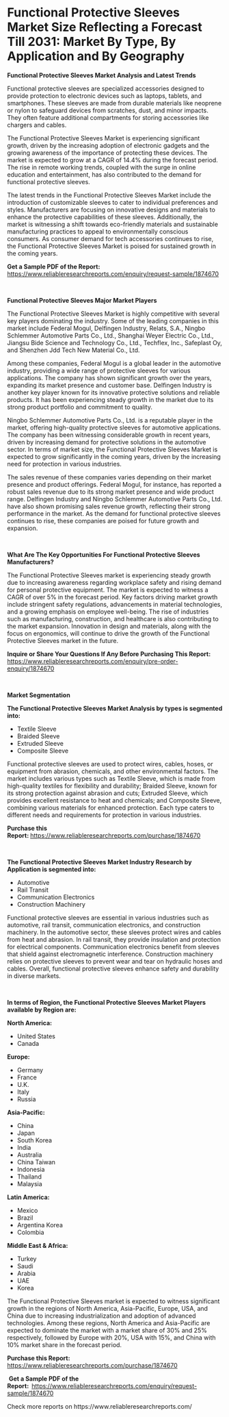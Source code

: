<p><h1>Functional Protective Sleeves Market Size Reflecting a Forecast Till 2031: Market By Type, By Application and By Geography</h1></p><p><strong>Functional Protective Sleeves Market Analysis and Latest Trends</strong></p>
<p><p>Functional protective sleeves are specialized accessories designed to provide protection to electronic devices such as laptops, tablets, and smartphones. These sleeves are made from durable materials like neoprene or nylon to safeguard devices from scratches, dust, and minor impacts. They often feature additional compartments for storing accessories like chargers and cables.</p><p>The Functional Protective Sleeves Market is experiencing significant growth, driven by the increasing adoption of electronic gadgets and the growing awareness of the importance of protecting these devices. The market is expected to grow at a CAGR of 14.4% during the forecast period. The rise in remote working trends, coupled with the surge in online education and entertainment, has also contributed to the demand for functional protective sleeves.</p><p>The latest trends in the Functional Protective Sleeves Market include the introduction of customizable sleeves to cater to individual preferences and styles. Manufacturers are focusing on innovative designs and materials to enhance the protective capabilities of these sleeves. Additionally, the market is witnessing a shift towards eco-friendly materials and sustainable manufacturing practices to appeal to environmentally conscious consumers. As consumer demand for tech accessories continues to rise, the Functional Protective Sleeves Market is poised for sustained growth in the coming years.</p></p>
<p><strong>Get a Sample PDF of the Report:&nbsp;</strong> <a href="https://www.reliableresearchreports.com/enquiry/request-sample/1874670">https://www.reliableresearchreports.com/enquiry/request-sample/1874670</a></p>
<p>&nbsp;</p>
<p><strong>Functional Protective Sleeves Major Market Players</strong></p>
<p><p>The Functional Protective Sleeves Market is highly competitive with several key players dominating the industry. Some of the leading companies in this market include Federal Mogul, Delfingen Industry, Relats, S.A., Ningbo Schlemmer Automotive Parts Co., Ltd., Shanghai Weyer Electric Co., Ltd., Jiangsu Bide Science and Technology Co., Ltd., Techflex, Inc., Safeplast Oy, and Shenzhen Jdd Tech New Material Co., Ltd.</p><p>Among these companies, Federal Mogul is a global leader in the automotive industry, providing a wide range of protective sleeves for various applications. The company has shown significant growth over the years, expanding its market presence and customer base. Delfingen Industry is another key player known for its innovative protective solutions and reliable products. It has been experiencing steady growth in the market due to its strong product portfolio and commitment to quality.</p><p>Ningbo Schlemmer Automotive Parts Co., Ltd. is a reputable player in the market, offering high-quality protective sleeves for automotive applications. The company has been witnessing considerable growth in recent years, driven by increasing demand for protective solutions in the automotive sector. In terms of market size, the Functional Protective Sleeves Market is expected to grow significantly in the coming years, driven by the increasing need for protection in various industries.</p><p>The sales revenue of these companies varies depending on their market presence and product offerings. Federal Mogul, for instance, has reported a robust sales revenue due to its strong market presence and wide product range. Delfingen Industry and Ningbo Schlemmer Automotive Parts Co., Ltd. have also shown promising sales revenue growth, reflecting their strong performance in the market. As the demand for functional protective sleeves continues to rise, these companies are poised for future growth and expansion.</p></p>
<p>&nbsp;</p>
<p><strong>What Are The Key Opportunities For Functional Protective Sleeves Manufacturers?</strong></p>
<p><p>The Functional Protective Sleeves market is experiencing steady growth due to increasing awareness regarding workplace safety and rising demand for personal protective equipment. The market is expected to witness a CAGR of over 5% in the forecast period. Key factors driving market growth include stringent safety regulations, advancements in material technologies, and a growing emphasis on employee well-being. The rise of industries such as manufacturing, construction, and healthcare is also contributing to the market expansion. Innovation in design and materials, along with the focus on ergonomics, will continue to drive the growth of the Functional Protective Sleeves market in the future.</p></p>
<p><strong>Inquire or Share Your Questions If Any Before Purchasing This Report:</strong> <a href="https://www.reliableresearchreports.com/enquiry/pre-order-enquiry/1874670">https://www.reliableresearchreports.com/enquiry/pre-order-enquiry/1874670</a></p>
<p>&nbsp;</p>
<p><strong>Market Segmentation</strong></p>
<p><strong>The Functional Protective Sleeves Market Analysis by types is segmented into:</strong></p>
<p><ul><li>Textile Sleeve</li><li>Braided Sleeve</li><li>Extruded Sleeve</li><li>Composite Sleeve</li></ul></p>
<p><p>Functional protective sleeves are used to protect wires, cables, hoses, or equipment from abrasion, chemicals, and other environmental factors. The market includes various types such as Textile Sleeve, which is made from high-quality textiles for flexibility and durability; Braided Sleeve, known for its strong protection against abrasion and cuts; Extruded Sleeve, which provides excellent resistance to heat and chemicals; and Composite Sleeve, combining various materials for enhanced protection. Each type caters to different needs and requirements for protection in various industries.</p></p>
<p><strong>Purchase this Report:&nbsp;</strong><a href="https://www.reliableresearchreports.com/purchase/1874670">https://www.reliableresearchreports.com/purchase/1874670</a></p>
<p>&nbsp;</p>
<p><strong>The Functional Protective Sleeves Market Industry Research by Application is segmented into:</strong></p>
<p><ul><li>Automotive</li><li>Rail Transit</li><li>Communication Electronics</li><li>Construction Machinery</li></ul></p>
<p><p>Functional protective sleeves are essential in various industries such as automotive, rail transit, communication electronics, and construction machinery. In the automotive sector, these sleeves protect wires and cables from heat and abrasion. In rail transit, they provide insulation and protection for electrical components. Communication electronics benefit from sleeves that shield against electromagnetic interference. Construction machinery relies on protective sleeves to prevent wear and tear on hydraulic hoses and cables. Overall, functional protective sleeves enhance safety and durability in diverse markets.</p></p>
<p>&nbsp;</p>
<p><strong>In terms of Region, the Functional Protective Sleeves Market Players available by Region are:</strong></p>
<p>
    <p> <strong> North America: </strong>
        <ul>
            <li>United States</li>
            <li>Canada</li>
        </ul>
        </p> 
    <p> <strong> Europe: </strong>
        <ul>
            <li>Germany</li>
            <li>France</li>
            <li>U.K.</li>
            <li>Italy</li>
            <li>Russia</li>
        </ul>
        </p> 
    <p> <strong> Asia-Pacific: </strong>
        <ul>
            <li>China</li>
            <li>Japan</li>
            <li>South Korea</li>
            <li>India</li>
            <li>Australia</li>
            <li>China Taiwan</li>
            <li>Indonesia</li>
            <li>Thailand</li>
            <li>Malaysia</li>
        </ul>
        </p> 
    <p> <strong> Latin America: </strong>
        <ul>
            <li>Mexico</li>
            <li>Brazil</li>
            <li>Argentina Korea</li>
            <li>Colombia</li>
        </ul>
        </p> 
    <p> <strong> Middle East & Africa: </strong>
        <ul>
            <li>Turkey</li>
            <li>Saudi</li>
            <li>Arabia</li>
            <li>UAE</li>
            <li>Korea</li>
        </ul>
    </p>
    </p>
<p><p>The Functional Protective Sleeves market is expected to witness significant growth in the regions of North America, Asia-Pacific, Europe, USA, and China due to increasing industrialization and adoption of advanced technologies. Among these regions, North America and Asia-Pacific are expected to dominate the market with a market share of 30% and 25% respectively, followed by Europe with 20%, USA with 15%, and China with 10% market share in the forecast period.</p></p>
<p><strong>Purchase this Report: </strong><a href="https://www.reliableresearchreports.com/purchase/1874670">https://www.reliableresearchreports.com/purchase/1874670</a></p>
<p>&nbsp;<strong>Get a Sample PDF of the Report:&nbsp;&nbsp;</strong><a href="https://www.reliableresearchreports.com/enquiry/request-sample/1874670">https://www.reliableresearchreports.com/enquiry/request-sample/1874670</a></p>
<p><strong></strong></p>
<p>Check more reports on https://www.reliableresearchreports.com/</p>